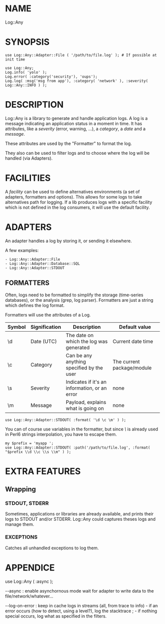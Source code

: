 # NAME

Log::Any

# SYNOPSIS

```perl6
use Log::Any::Adapter::File ( '/path/to/file.log' ); # If possible at init time

use Log::Any;
Log.info( 'yolo' );
Log.error( :category('security'), 'oups');
Log.log( :msg('msg from app'), :category( 'network' ), :severity( Log::Any::INFO ) );
```

# DESCRIPTION

Log::Any is a library to generate and handle application logs.
A log is a message indicating an application status in a moment in time. It has attributes, like a _severity_ (error, warning, …), a _category_, a _date_ and a _message_.

These attributes are used by the "Formatter" to format the log.

They also can be used to filter logs and to choose where the log will be handled (via Adapters).

# FACILITIES

A _facility_ can be used to define alternatives environments (a set of adapters, formatters and options). This allows for some logs to take alternatives path for logging.
If a lib produces logs with a specific facility which is not defined in the log consumers, it will use the default facility.

# ADAPTERS

An adapter handles a log by storing it, or sending it elsewhere.

A few examples:

	- Log::Any::Adapter::File
	- Log::Any::Adapter::Database::SQL
	- Log::Any::Adapter::STDOUT

## FORMATTERS

Often, logs need to be formatted to simplify the storage (time-series databases), or the analysis (grep, log parser).
Formatters are just a string which defines the log format.

Formatters will use the attributes of a Log.

|Symbol|Signification|Description                                  |Default value             |
|------|-------------|---------------------------------------------|--------------------------|
|\\d   |Date (UTC)   |The date on which the log was generated      |Current date time         |
|\\c   |Category     |Can be any anything specified by the user    |The current package/module|
|\\s   |Severity     |Indicates if it's an information, or an error| none                     |
|\\m   |Message      |Payload, explains what is going on           | none                     |

```perl6
use Log::Any::Adapter::STDOUT( :format( '\d \c \m' ) );
```

You can of course use variables in the formatter, but since _\\_ is already used in Perl6 strings interpolation, you have to escape them.

```perl6
my $prefix = 'myapp ';
use Log::Any::Adapter::STDOUT( :path('/path/to/file.log', :format( "$prefix \\d \\c \\s \\m" ) );
```

# EXTRA FEATURES

## Wrapping

### STDOUT, STDERR

Sometimes, applications or libraries are already available, and prints their logs to STDOUT and/or STDERR. Log::Any could captures theses logs and manage them.

### EXCEPTIONS

Catches all unhandled exceptions to log them.

# APPENDICE

use Log::Any ( :async );

--async : enable asynchornous mode
	wait for adapter to write data to the file/network/whatever…

--log-on-error : keep in cache logs in streams (all, from trace to info)
	- if an error occurs (how to detect, using a level?), log the stacktrace ;
	- if nothing special occurs, log what as specified in the filters.
